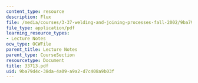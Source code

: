 ```yaml
---
content_type: resource
description: Flux
file: /media/courses/3-37-welding-and-joining-processes-fall-2002/9ba79d4c38da4a09a9a2d7c408a9b03f_33713.pdf
file_type: application/pdf
learning_resource_types:
- Lecture Notes
ocw_type: OCWFile
parent_title: Lecture Notes
parent_type: CourseSection
resourcetype: Document
title: 33713.pdf
uid: 9ba79d4c-38da-4a09-a9a2-d7c408a9b03f
---
```

